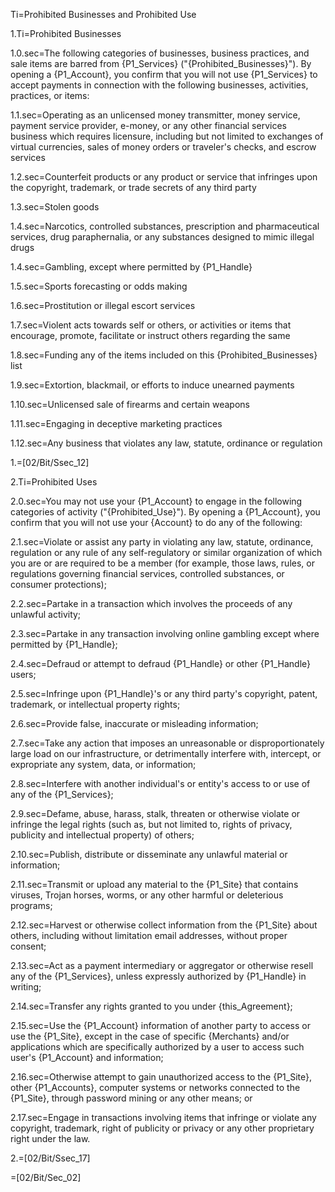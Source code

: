Ti=Prohibited Businesses and Prohibited Use

1.Ti=Prohibited Businesses

1.0.sec=The following categories of businesses, business practices, and sale items are barred from {P1_Services} ("{Prohibited_Businesses}"). By opening a {P1_Account}, you confirm that you will not use {P1_Services} to accept payments in connection with the following businesses, activities, practices, or items:

1.1.sec=Operating as an unlicensed money transmitter, money service, payment service provider, e-money, or any other financial services business which requires licensure, including but not limited to exchanges of virtual currencies, sales of money orders or traveler's checks, and escrow services

1.2.sec=Counterfeit products or any product or service that infringes upon the copyright, trademark, or trade secrets of any third party

1.3.sec=Stolen goods

1.4.sec=Narcotics, controlled substances, prescription and pharmaceutical services, drug paraphernalia, or any substances designed to mimic illegal drugs

1.4.sec=Gambling, except where permitted by {P1_Handle}

1.5.sec=Sports forecasting or odds making

1.6.sec=Prostitution or illegal escort services

1.7.sec=Violent acts towards self or others, or activities or items that encourage, promote, facilitate or instruct others regarding the same

1.8.sec=Funding any of the items included on this {Prohibited_Businesses} list

1.9.sec=Extortion, blackmail, or efforts to induce unearned payments

1.10.sec=Unlicensed sale of firearms and certain weapons

1.11.sec=Engaging in deceptive marketing practices

1.12.sec=Any business that violates any law, statute, ordinance or regulation

1.=[02/Bit/Ssec_12]

2.Ti=Prohibited Uses

2.0.sec=You may not use your {P1_Account} to engage in the following categories of activity ("{Prohibited_Use}"). By opening a {P1_Account}, you confirm that you will not use your {Account} to do any of the following:

2.1.sec=Violate or assist any party in violating any law, statute, ordinance, regulation or any rule of any self-regulatory or similar organization of which you are or are required to be a member (for example, those laws, rules, or regulations governing financial services, controlled substances, or consumer protections);

2.2.sec=Partake in a transaction which involves the proceeds of any unlawful activity;

2.3.sec=Partake in any transaction involving online gambling except where permitted by {P1_Handle};

2.4.sec=Defraud or attempt to defraud {P1_Handle} or other {P1_Handle} users;

2.5.sec=Infringe upon {P1_Handle}'s or any third party's copyright, patent, trademark, or intellectual property rights;

2.6.sec=Provide false, inaccurate or misleading information;

2.7.sec=Take any action that imposes an unreasonable or disproportionately large load on our infrastructure, or detrimentally interfere with, intercept, or expropriate any system, data, or information;

2.8.sec=Interfere with another individual's or entity's access to or use of any of the {P1_Services};

2.9.sec=Defame, abuse, harass, stalk, threaten or otherwise violate or infringe the legal rights (such as, but not limited to, rights of privacy, publicity and intellectual property) of others;

2.10.sec=Publish, distribute or disseminate any unlawful material or information;

2.11.sec=Transmit or upload any material to the {P1_Site} that contains viruses, Trojan horses, worms, or any other harmful or deleterious programs;

2.12.sec=Harvest or otherwise collect information from the {P1_Site} about others, including without limitation email addresses, without proper consent;

2.13.sec=Act as a payment intermediary or aggregator or otherwise resell any of the {P1_Services}, unless expressly authorized by {P1_Handle} in writing;

2.14.sec=Transfer any rights granted to you under {this_Agreement};

2.15.sec=Use the {P1_Account} information of another party to access or use the {P1_Site}, except in the case of specific {Merchants} and/or applications which are specifically authorized by a user to access such user's {P1_Account} and information;

2.16.sec=Otherwise attempt to gain unauthorized access to the {P1_Site}, other {P1_Accounts}, computer systems or networks connected to the {P1_Site}, through password mining or any other means; or

2.17.sec=Engage in transactions involving items that infringe or violate any copyright, trademark, right of publicity or privacy or any other proprietary right under the law.

2.=[02/Bit/Ssec_17]

=[02/Bit/Sec_02]